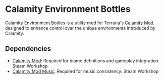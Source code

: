 # Calamity Environment Bottles

Calamity Environment Bottles is a utility mod for Terraria's [Calamity Mod](https://github.com/CalamityTeam/CalamityModPublic), designed to enhance control over the unique environments introduced by Calamity.

## Dependencies

- [Calamity Mod](https://steamcommunity.com/sharedfiles/filedetails/?id=2824688072&searchtext=calamity): Required for biome definitions and gameplay integration. Steam Workshop
- [Calamity Mod Music](https://steamcommunity.com/sharedfiles/filedetails/?id=2824688266&searchtext=calamity): Required for music consistency. Steam Workshop